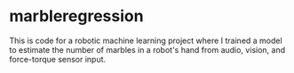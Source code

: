 # marbleregression
This is code for a robotic machine learning project where I trained a model to estimate the number of marbles in a robot's hand from audio, vision, and force-torque sensor input.
